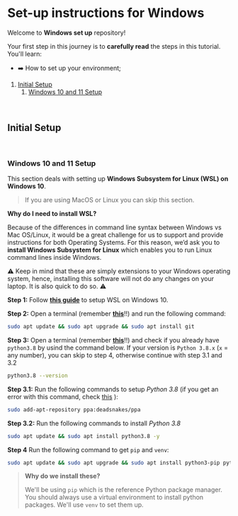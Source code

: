 # Set-up instructions for Windows

Welcome to **Windows set up** repository!

Your first step in this journey is to **carefully read** the steps in this tutorial. You'll learn:

- :arrow_right: How to set up your environment;

1. [Initial Setup](#initial-setup)
    1. [Windows 10 and 11 Setup](#Windows-10-and-11-Setup)

    
<br>

## Initial Setup

<br>

### Windows 10 and 11 Setup

This section deals with setting up **Windows Subsystem for Linux (WSL) on Windows 10**.

> If you are using MacOS or Linux you can skip this section.

**Why do I need to install WSL?**

Because of the differences in command line syntax between Windows vs Mac OS/Linux, it would be a great challenge for us to support and provide instructions for both Operating Systems. For this reason, we’d ask you to **install Windows Subsystem for Linux** which enables you to run Linux command lines inside Windows.

:warning: Keep in mind that these are simply extensions to your Windows operating system, hence, installing this software will not do any changes on your laptop. It is also quick to do so. :warning:

**Step 1:** Follow **[this guide](guides/Windows_Subsystem_for_Linux_Installation_Guide_for_Windows_10.md)** to setup WSL on Windows 10.

**Step 2:** Open a terminal (remember **[this](guides/Windows_Subsystem_for_Linux_Installation_Guide_for_Windows_10.md#Opening-the-WSL-terminal)**!!) and run the following command:

```bash
sudo apt update && sudo apt upgrade && sudo apt install git
```

**Step 3:** Open a terminal (remember **[this](guides/Windows_Subsystem_for_Linux_Installation_Guide_for_Windows_10.md#Opening-the-WSL-terminal)**!!) and check if you already have `python3.8` by usind the command below. If your version is `Python 3.8.x` (`x` = any number), you can skip to step 4, otherwise continue with step 3.1 and 3.2

```bash
python3.8 --version
```
**Step 3.1:** Run the following commands to setup _Python 3.8_ (if you get an error with this command, check [this](troubleshooting.md#when-setting-up-python-3x-i-get-an-error)
):

```bash
sudo add-apt-repository ppa:deadsnakes/ppa
```

**Step 3.2:** Run the following commands to install _Python 3.8_

```bash
sudo apt update && sudo apt install python3.8 -y
```

**Step 4** Run the following command to get `pip` and `venv`:
```bash
sudo apt update && sudo apt upgrade && sudo apt install python3-pip python3.8-venv -y
```
>**Why do we install these?**
>
> We'll be using `pip` which is the reference Python package manager. You should always use a virtual environment to install python packages. We'll use `venv` to set them up.

<br>

